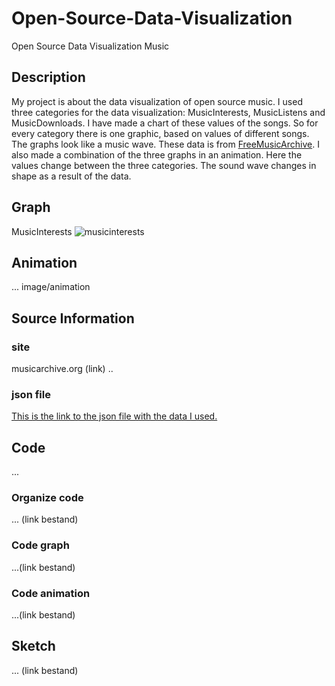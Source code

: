 # Open-Source-Data-Visualization
Open Source Data Visualization Music

## Description
My project is about the data visualization of open source music. I used three categories for the data visualization: MusicInterests, MusicListens and MusicDownloads. I have made a chart of these values of the songs. So for every category there is one graphic, based on values of different songs. The graphs look like a music wave. These data is from [FreeMusicArchive](http://freemusicarchive.org). I also made a combination of the three graphs in an animation. Here the values change between the three categories. The sound wave changes in shape as a result of the data.

## Graph
MusicInterests
![musicinterests](https://cloud.githubusercontent.com/assets/21360973/26760269/4cbe0c16-4914-11e7-9b9e-e74992553c7e.png)

## Animation
... image/animation 

## Source Information
### site 
musicarchive.org (link) 
..

### json file 
[This is the link to the json file with the data I used.](tracks_data.json)

## Code
...
### Organize code
... (link bestand) 
### Code graph 
...(link bestand) 
### Code animation 
...(link bestand) 

## Sketch 
...
(link bestand) 
